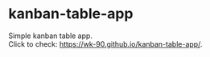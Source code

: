 # kanban-table-app
Simple kanban table app. <br>
Click to check: https://wk-90.github.io/kanban-table-app/.
